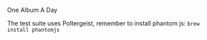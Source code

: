 One Album A Day

The test suite uses Poltergeist, remember to install phantom js:
```brew install phantomjs```